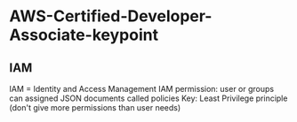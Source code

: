 # AWS-Certified-Developer-Associate-keypoint

## IAM 
IAM = Identity and Access Management
IAM permission: user or groups can assigned JSON documents called policies
Key: Least Privilege principle (don't give more permissions than user needs)
